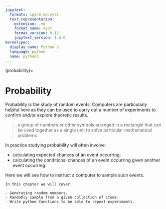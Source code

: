```yaml
---
jupytext:
  formats: ipynb,md:myst
  text_representation:
    extension: .md
    format_name: myst
    format_version: 0.12
    jupytext_version: 1.6.0
kernelspec:
  display_name: Python 3
  language: python
  name: python3
---
```


(probability)=

# Probability

Probability is the study of random events. Computers are particularly helpful
here as they can be used to carry out a number of experiments to confirm and/or
explore theoretic results.

> a group of numbers or other symbols arranged in a rectangle that can be used
> together as a single unit to solve particular mathematical problems

In practice studying probability will often involve:

- calculating expected chances of an event occurring;
- calculating the conditional chances of an event occurring given another event
  occurring.

Here we will see how to instruct a computer to sample such events.

```{important}
In this chapter we will cover:

- Generating random numbers.
- Randomly sample from a given collection of items.
- Write python functions to be able to repeat experiments.
```
